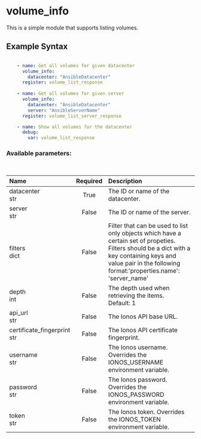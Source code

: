 # volume_info

This is a simple module that supports listing volumes.

## Example Syntax


```yaml

    - name: Get all volumes for given datacenter
      volume_info:
        datacenter: "AnsibleDatacenter"
      register: volume_list_response
      
    - name: Get all volumes for given server
      volume_info:
        datacenter: "AnsibleDatacenter"
        server: "AnsibleServerName"
      register: volume_list_server_response

    - name: Show all volumes for the datacenter
      debug:
        var: volume_list_response

```
### Available parameters:
&nbsp;

| Name | Required | Description |
| :--- | :---: | :--- |
| datacenter<br /><span class="blue-span">str</span> | True | The ID or name of the datacenter. |
| server<br /><span class="blue-span">str</span> | False | The ID or name of the server. |
| filters<br /><span class="blue-span">dict</span> | False | Filter that can be used to list only objects which have a certain set of propeties. Filters should be a dict with a key containing keys and value pair in the following format:'properties.name': 'server_name' |
| depth<br /><span class="blue-span">int</span> | False | The depth used when retrieving the items.<br />Default: 1 |
| api_url<br /><span class="blue-span">str</span> | False | The Ionos API base URL. |
| certificate_fingerprint<br /><span class="blue-span">str</span> | False | The Ionos API certificate fingerprint. |
| username<br /><span class="blue-span">str</span> | False | The Ionos username. Overrides the IONOS_USERNAME environment variable. |
| password<br /><span class="blue-span">str</span> | False | The Ionos password. Overrides the IONOS_PASSWORD environment variable. |
| token<br /><span class="blue-span">str</span> | False | The Ionos token. Overrides the IONOS_TOKEN environment variable. |
